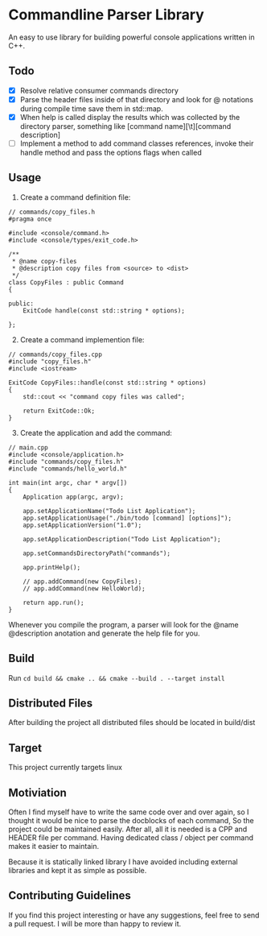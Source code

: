 # Commandline Parser Library

An easy to use library for building powerful console applications written in C++.

## Todo

- [x] Resolve relative consumer commands directory
- [x] Parse the header files inside of that directory and look for @ notations during compile time save them in std::map.
- [x] When help is called display the results which was collected by the directory parser, something like [command name][\t][command description]
- [ ] Implement a method to add command classes references, invoke their handle method and pass the options flags when called

## Usage

1. Create a command definition file:

```
// commands/copy_files.h
#pragma once

#include <console/command.h>
#include <console/types/exit_code.h>

/**
 * @name copy-files
 * @description copy files from <source> to <dist>
 */
class CopyFiles : public Command
{

public:
    ExitCode handle(const std::string * options);

};
```

2. Create a command implemention file:

```
// commands/copy_files.cpp
#include "copy_files.h"
#include <iostream>

ExitCode CopyFiles::handle(const std::string * options)
{
    std::cout << "command copy files was called";

    return ExitCode::Ok;
}
```

3. Create the application and add the command:

```
// main.cpp
#include <console/application.h>
#include "commands/copy_files.h"
#include "commands/hello_world.h"

int main(int argc, char * argv[])
{
    Application app(argc, argv);

    app.setApplicationName("Todo List Application");
    app.setApplicationUsage("./bin/todo [command] [options]");
    app.setApplicationVersion("1.0");

    app.setApplicationDescription("Todo List Application");

    app.setCommandsDirectoryPath("commands");
    
    app.printHelp();

    // app.addCommand(new CopyFiles);
    // app.addCommand(new HelloWorld);

    return app.run();
}
```

Whenever you compile the program, a parser will look for the @name @description anotation and generate the help file for you.

## Build

Run `cd build && cmake .. && cmake --build . --target install`

## Distributed Files

After building the project all distributed files should be located in build/dist

## Target

This project currently targets linux

## Motiviation

Often I find myself have to write the same code over and over again, so I thought it would be nice to parse the docblocks of each command,
So the project could be maintained easily. After all, all it is needed is a CPP and HEADER file per command.
Having dedicated class / object per command makes it easier to maintain.

Because it is statically linked library I have avoided including external libraries and kept it as simple as possible.

## Contributing Guidelines

If you find this project interesting or have any suggestions, feel free to send a pull request. I will be more than happy to review it.
